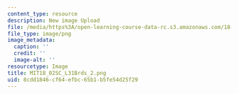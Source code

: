 ```yaml
---
content_type: resource
description: New image Upload
file: /media/https%3A/open-learning-course-data-rc.s3.amazonaws.com/18-02sc-multivariable-calculus-fall-2010/8cdd1846cf64efbc65b1b5fe54d25f29_MIT18_02SC_L31Brds_2.png
file_type: image/png
image_metadata:
  caption: ''
  credit: ''
  image-alt: ''
resourcetype: Image
title: MIT18_02SC_L31Brds_2.png
uid: 8cdd1846-cf64-efbc-65b1-b5fe54d25f29
---
```

